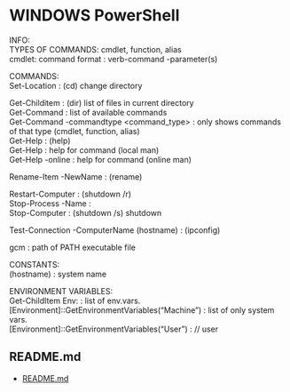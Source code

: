 # WINDOWS PowerShell  
  
INFO:  
TYPES OF COMMANDS: cmdlet, function, alias  
cmdlet: command format : verb-command <object> -parameter(s)  
  
COMMANDS:  
Set-Location : (cd) change directory  
  
Get-Childitem : (dir) list of files in current directory  
Get-Command : list of available commands  
Get-Command -commandtype <command_type> : only shows commands  
	of that type (cmdlet, function, alias)  
Get-Help : (help)   
	Get-Help <command> : help for command (local man)  
	Get-Help <command> -online : help for command (online man)  
  
Rename-Item <old-file> -NewName <new-file> : (rename)  
  
Restart-Computer : (shutdown /r)  
Stop-Process -Name <process> :  
Stop-Computer : (shutdown /s) shutdown  
  
Test-Connection -ComputerName (hostname) : (ipconfig)  
  
gcm : path of PATH executable file  
  
CONSTANTS:  
(hostname) : system name  
  
ENVIRONMENT VARIABLES:  
Get-ChildItem Env:	: list of env.vars.  
[Environment]::GetEnvironmentVariables(“Machine”)	: list of only system vars.  
[Environment]::GetEnvironmentVariables(“User”) 	: // user  

## README.md  
*	[README.md](./README.md)  

